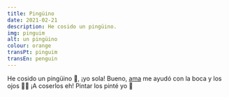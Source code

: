 ```yaml
---
title: Pingüino
date: 2021-02-21
description: He cosido un pingüino.
img: pinguim
alt: un pingüino
colour: orange
transPt: pinguim
transEn: penguin
---
```


He cosido un pingüino 🐧, ¡yo sola! Bueno, [ama](https://es.glosbe.com/eu/es/ama) me ayudó con la boca y los ojos 👄👀 ¡A coserlos eh! Pintar los pinté yo 💪